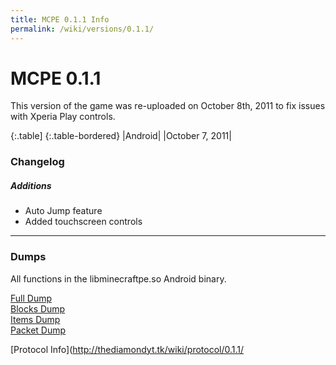 ```yaml
---
title: MCPE 0.1.1 Info
permalink: /wiki/versions/0.1.1/
---
```

# MCPE 0.1.1
This version of the game was re-uploaded on October 8th, 2011 to fix issues with Xperia Play controls.

{:.table]
{:.table-bordered}
|Android|
|October 7, 2011|

### Changelog

##### Additions
* Auto Jump feature
* Added touchscreen controls

---

### Dumps
All functions in the libminecraftpe.so Android binary.  

[Full Dump](dumps/fulldump.txt)  
[Blocks Dump](dumps/blockdump.txt)  
[Items Dump](dumps/itemdump.txt)  
[Packet Dump](dumps/packetdump.txt)  
  
[Protocol Info](http://thediamondyt.tk/wiki/protocol/0.1.1/
